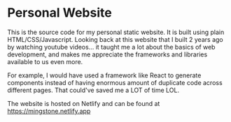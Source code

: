# Personal Website 
This is the source code for my personal static website. It is built using plain HTML/CSS/Javascript. Looking back at this website that I built 2 years ago by watching youtube videos... it taught me a lot about the basics of web development, and makes me appreciate the frameworks and libraries available to us even more. 

For example, I would have used a framework like React to generate components instead of having enormous amount of duplicate code across different pages. That could've saved me a LOT of time LOL.

The website is hosted on Netlify and can be found at https://mingstone.netlify.app




